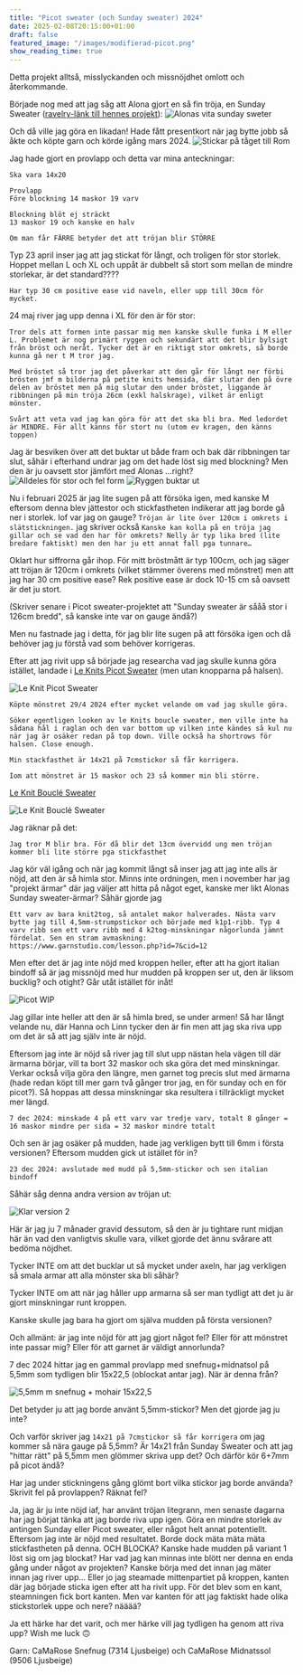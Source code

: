 ```yaml
---
title: "Picot sweater (och Sunday sweater) 2024"
date: 2025-02-08T20:15:00+01:00
draft: false
featured_image: "/images/modifierad-picot.png"
show_reading_time: true
---
```


Detta projekt alltså, misslyckanden och missnöjdhet omlott och återkommande.

Började nog med att jag såg att Alona gjort en så fin tröja, en Sunday Sweater ([ravelry-länk till hennes projekt](https://www.ravelry.com/projects/alonat/sunday-sweater)):
![Alonas vita sunday sweter](IMG_1737_medium2.jpeg)

Och då ville jag göra en likadan! Hade fått presentkort när jag bytte jobb så åkte och köpte garn och körde igång mars 2024.
![Stickar på tåget till Rom](IMG_2575.jpeg)

Jag hade gjort en provlapp och detta var mina anteckningar:

```
Ska vara 14x20

Provlapp
Före blockning 14 maskor 19 varv

Blockning blöt ej sträckt
13 maskor 19 och kanske en halv

Om man får FÄRRE betyder det att tröjan blir STÖRRE
```

Typ 23 april inser jag att jag stickat för långt, och troligen för stor storlek. Hoppet mellan L och XL och uppåt är dubbelt så stort som mellan de mindre storlekar, är det standard????

```
Har typ 30 cm positive ease vid naveln, eller upp till 30cm för mycket.
```

24 maj river jag upp denna i XL för den är för stor:

```
Tror dels att formen inte passar mig men kanske skulle funka i M eller L. Problemet är nog primärt ryggen och sekundärt att det blir bylsigt från bröst och neråt. Tycker det är en riktigt stor omkrets, så borde kunna gå ner t M tror jag. 

Med bröstet så tror jag det påverkar att den går för långt ner förbi brösten jmf m bilderna på petite knits hemsida, där slutar den på övre delen av bröstet men på mig slutar den under bröstet, liggande är ribbningen på min tröja 26cm (exkl halskrage), vilket är enligt mönster.

Svårt att veta vad jag kan göra för att det ska bli bra. Med ledordet är MINDRE. För allt känns för stort nu (utom ev kragen, den känns toppen)
```

Jag är besviken över att det buktar ut både fram och bak där ribbningen tar slut, såhär i efterhand undrar jag om det hade löst sig med blockning? Men den är ju oavsett stor jämfört med Alonas ...right?
![Alldeles för stor och fel form](IMG_3424.jpeg)
![Ryggen buktar ut](IMG_3425.jpeg)

Nu i februari 2025 är jag lite sugen på att försöka igen, med kanske M eftersom denna blev jättestor och stickfastheten indikerar att jag borde gå ner i storlek. Iof var jag on gauge? `Tröjan är lite över 120cm i omkrets i slätstickningen.` jag skriver också `Kanske kan kolla på en tröja jag gillar och se vad den har för omkrets? Nelly är typ lika bred (lite bredare faktiskt) men den har ju ett annat fall pga tunnare…`

Oklart hur siffrorna går ihop. För mitt bröstmått är typ 100cm, och jag säger att tröjan är 120cm i omkrets (vilket stämmer överens med mönstret) men att jag har 30 cm positive ease? Rek positive ease är dock 10-15 cm så oavsett är det ju stort.

(Skriver senare i Picot sweater-projektet att "Sunday sweater är sååå stor i 126cm bredd", så kanske inte var on gauge ändå?)

Men nu fastnade jag i detta, för jag blir lite sugen på att försöka igen och då behöver jag ju förstå vad som behöver korrigeras.

Efter att jag rivit upp så började jag researcha vad jag skulle kunna göra istället, landade i [Le Knits Picot Sweater](https://leknit.com/shop/picot-sweater-svenska-873p.html) (men utan knopparna på halsen).

![Le Knit Picot Sweater](Picot-sweater.jpg)


```
Köpte mönstret 29/4 2024 efter mycket velande om vad jag skulle göra. 

Söker egentligen looken av le Knits boucle sweater, men ville inte ha sådana hål i raglan och den var bottom up vilken inte kändes så kul nu när jag är osäker redan på top down. Ville också ha shortrows för halsen. Close enough. 

Min stackfasthet är 14x21 på 7cmstickor så får korrigera.

Iom att mönstret är 15 maskor och 23 så kommer min bli större.  
```

[Le Knit Bouclé Sweater](https://leknit.com/shop/boucle-sweater-svenska-492p.html)

![Le Knit Bouclé Sweater](Bouclesweater.jpg)

Jag räknar på det:

```
Jag tror M blir bra. För då blir det 13cm övervidd ung men tröjan kommer bli lite större pga stickfasthet
```

Jag kör väl igång och när jag kommit långt så inser jag att jag inte alls är nöjd, att den är så himla stor. Minns inte ordningen, men i november har jag "projekt ärmar" där jag väljer att hitta på något eget, kanske mer likt Alonas Sunday sweater-ärmar? Såhär gjorde jag  

```
Ett varv av bara knit2tog, så antalet makor halverades. Nästa varv bytte jag till 4,5mm-strumpstickor och började med k1p1-ribb. Typ 4 varv ribb sen ett varv ribb med 4 k2tog-minskningar någorlunda jämnt fördelat. Sen en stram avmaskning: https://www.garnstudio.com/lesson.php?id=7&cid=12 
```

Men efter det är jag inte nöjd med kroppen heller, efter att ha gjort italian bindoff så är jag missnöjd med hur mudden på kroppen ser ut, den är liksom bucklig? och otight? Går utåt istället för inåt!   

![Picot WIP](IMG_4292.jpeg)

Jag gillar inte heller att den är så himla bred, se under armen! Så har långt velande nu, där Hanna och Linn tycker den är fin men att jag ska riva upp om det är så att jag själv inte är nöjd.

Eftersom jag inte är nöjd så river jag till slut upp nästan hela vägen till där ärmarna börjar, vill ta bort 32 maskor och ska göra det med minskningar. Verkar också vilja göra den längre, men garnet tog precis slut med ärmarna (hade redan köpt till mer garn två gånger tror jag, en för sunday och en för picot?). Så hoppas att dessa minskningar ska resultera i tillräckligt mycket mer längd.

```
7 dec 2024: minskade 4 på ett varv var tredje varv, totalt 8 gånger = 16 maskor mindre per sida = 32 maskor mindre totalt
```

Och sen är jag osäker på mudden, hade jag verkligen bytt till 6mm i första versionen? Eftersom mudden gick ut istället för in? 

`23 dec 2024: avslutade med mudd på 5,5mm-stickor och sen italian bindoff`

Såhär såg denna andra version av tröjan ut:

![Klar version 2](IMG_4581.jpeg)

Här är jag ju 7 månader gravid dessutom, så den är ju tightare runt midjan här än vad den vanligtvis skulle vara, vilket gjorde det ännu svårare att bedöma nöjdhet.

Tycker INTE om att det bucklar ut så mycket under axeln, har jag verkligen så smala armar att alla mönster ska bli såhär?

Tycker INTE om att när jag håller upp armarna så ser man tydligt att det ju är gjort minskningar runt kroppen.

Kanske skulle jag bara ha gjort om själva mudden på första versionen?

Och allmänt: är jag inte nöjd för att jag gjort något fel? Eller för att mönstret inte passar mig? Eller för att garnet är väldigt annorlunda?

7 dec 2024 hittar jag en gammal provlapp med snefnug+midnatsol på 5,5mm  som tydligen blir 15x22,5 (oblockat antar jag). När är denna från?

![5,5mm m snefnug + mohair 15x22,5](IMG_4295.jpeg)

Det betyder ju att jag borde använt 5,5mm-stickor? Men det gjorde jag ju inte? 

Och varför skriver jag `14x21 på 7cmstickor så får korrigera` om jag kommer så nära gauge på 5,5mm? Är 14x21 från Sunday Sweater och att jag "hittar rätt" på 5,5mm men glömmer skriva upp det? Och därför kör 6+7mm på picot ändå?

Har jag under stickningens gång glömt bort vilka stickor jag borde använda? Skrivit fel på provlappen? Räknat fel?

Ja, jag är ju inte nöjd iaf, har använt tröjan litegrann, men senaste dagarna har jag börjat tänka att jag borde riva upp igen. Göra en mindre storlek av antingen Sunday eller Picot sweater, eller något helt annat potentiellt. Eftersom jag inte är nöjd med resultatet. Borde dock mäta mäta mäta stickfastheten på denna. OCH BLOCKA? Kanske hade mudden på variant 1 löst sig om jag blockat? Har vad jag kan minnas inte blött ner denna en enda gång under något av projekten? Kanske börja med det innan jag mäter innan jag river upp... Eller jo jag steamade mittenpartiet på kroppen, kanten där jag började sticka igen efter att ha rivit upp. För det blev som en kant, steamningen fick bort kanten. Men var kanten för att jag faktiskt hade olika stickstorlek uppe och nere? nääää?

Ja ett härke har det varit, och mer härke vill jag tydligen ha genom att riva upp? Wish me luck 🙃

Garn: CaMaRose Snefnug (7314 Ljusbeige) och CaMaRose Midnatssol (9506 Ljusbeige)
